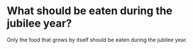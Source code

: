 # What should be eaten during the jubilee year?

Only the food that grows by itself should be eaten during the jubilee year.
